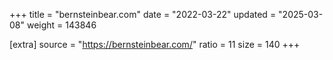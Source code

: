 +++
title = "bernsteinbear.com"
date = "2022-03-22"
updated = "2025-03-08"
weight = 143846

[extra]
source = "https://bernsteinbear.com/"
ratio = 11
size = 140
+++
